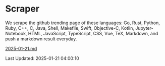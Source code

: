 # Scraper

We scrape the github trending page of these languages: Go, Rust, Python, Ruby, C++, C, Java, Shell, Makefile, Swift, Objective-C, Kotlin, Jupyter-Notebook, HTML, JavaScript, TypeScript, CSS, Vue, TeX, Markdown, and push a markdown result everyday.

[2025-01-21.md](https://github.com/yangwenmai/github-trending-backup/blob/master/2025-01-21.md)

Last Updated: 2025-01-21 04:00:10